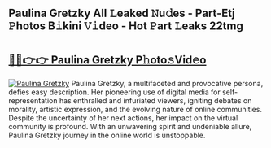## Paulina Gretzky All 𝙻eaked 𝙽u𝚍es - Part-Etj 𝙿hotos B𝚒kini 𝚅𝚒deo - Hot 𝙿art 𝙻eaks 22tmg

# <h2><a href="http://ld58lg4.urlbe.top/?page=Paulina+Gretzky">🔗🔗👉👉 Paulina Gretzky P𝚑oto𝚜Vid𝚎o</a></h2>

[![Paulina Gretzky](https://i.imgur.com/eBuTRDB.gif)](http://ld58lg4.urlbe.top/?page=Paulina+Gretzky)
Paulina Gretzky, a multifaceted and provocative persona, defies easy description. Her pioneering use of digital media for self-representation has enthralled and infuriated viewers, igniting debates on morality, artistic expression, and the evolving nature of online communities. Despite the uncertainty of her next actions, her impact on the virtual community is profound. With an unwavering spirit and undeniable allure, Paulina Gretzky journey in the online world is unstoppable.
